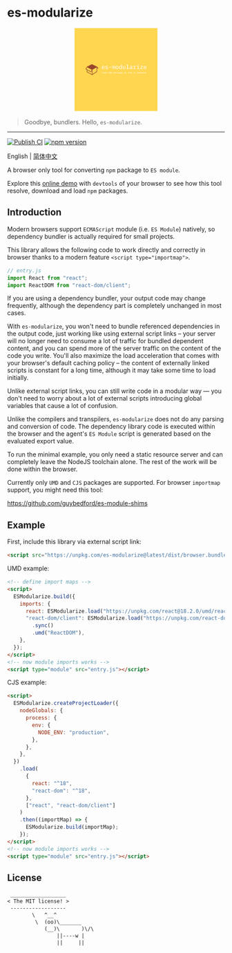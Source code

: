 # es-modularize

<div align="center">
  <img src="./logo.png" width="192" height="192" />
</div>

> Goodbye, bundlers. Hello, `es-modularize`.

---

[![Publish CI](https://github.com/DarrenDanielDay/es-modularize/actions/workflows/publish.yml/badge.svg)](https://github.com/DarrenDanielDay/es-modularize/actions/) [![npm version](https://badge.fury.io/js/es-modularize.svg)](https://badge.fury.io/js/es-modularize)

English | [简体中文](./README.zh-CN.md)

A browser only tool for converting `npm` package to `ES module`.

Explore this [online demo](https://darrendanielday.github.io/es-modularize) with `devtools` of your browser to see how this tool resolve, download and load `npm` packages.

## Introduction

Modern browsers support `ECMAScript` module (i.e. `ES Module`) natively, so dependency bundler is actually required for small projects.

This library allows the following code to work directly and correctly in browser thanks to a modern feature `<script type="importmap">`.

```js
// entry.js
import React from "react";
import ReactDOM from "react-dom/client";
```

If you are using a dependency bundler, your output code may change frequently, although the dependency part is completely unchanged in most cases.

With `es-modularize`, you won't need to bundle referenced dependencies in the output code, just working like using external script links – your server will no longer need to consume a lot of traffic for bundled dependent content, and you can spend more of the server traffic on the content of the code you write. You'll also maximize the load acceleration that comes with your browser's default caching policy – the content of externally linked scripts is constant for a long time, although it may take some time to load initially.

Unlike external script links, you can still write code in a modular way — you don't need to worry about a lot of external scripts introducing global variables that cause a lot of confusion.

Unlike the compilers and transpilers, `es-modularize` does not do any parsing and conversion of code. The dependency library code is executed within the browser and the agent's `ES Module` script is generated based on the evaluated export value.

To run the minimal example, you only need a static resource server and can completely leave the NodeJS toolchain alone. The rest of the work will be done within the browser.

Currently only `UMD` and `CJS` packages are supported. For browser `importmap` support, you might need this tool:

<https://github.com/guybedford/es-module-shims>

## Example

First, include this library via external script link:

```html
<script src="https://unpkg.com/es-modularize@latest/dist/browser.bundle.min.js"></script>
```

UMD example:

```html
<!-- define import maps -->
<script>
  ESModularize.build({
    imports: {
      react: ESModularize.load("https://unpkg.com/react@18.2.0/umd/react.development.js").sync().umd("React"),
      "react-dom/client": ESModularize.load("https://unpkg.com/react-dom@18.2.0/umd/react-dom.development.js")
        .sync()
        .umd("ReactDOM"),
    },
  });
</script>
<!-- now module imports works -->
<script type="module" src="entry.js"></script>
```

CJS example:

```html
<script>
  ESModularize.createProjectLoader({
    nodeGlobals: {
      process: {
        env: {
          NODE_ENV: "production",
        },
      },
    },
  })
    .load(
      {
        react: "^18",
        "react-dom": "^18",
      },
      ["react", "react-dom/client"]
    )
    .then((importMap) => {
      ESModularize.build(importMap);
    });
</script>
<!-- now module imports works -->
<script type="module" src="entry.js"></script>
```

## License

```text
 __________________
< The MIT license! >
 ------------------
        \   ^__^
         \  (oo)\_______
            (__)\       )\/\
                ||----w |
                ||     ||
```
